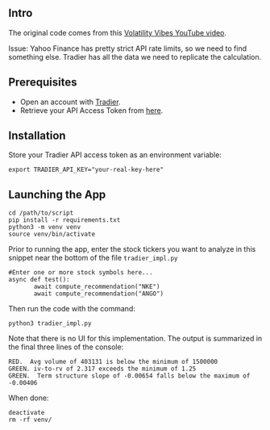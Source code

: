 ## Intro

The original code comes from this [Volatility Vibes YouTube video](https://www.youtube.com/watch?v=oW6MHjzxHpU&t=797s).

Issue: Yahoo Finance has pretty strict API rate limits, so we need to find something else. Tradier has all the data we need to replicate the calculation.

## Prerequisites

- Open an account with [Tradier](https://tradier.com/).
- Retrieve your API Access Token from [here](https://dash.tradier.com/settings/api).

## Installation

Store your Tradier API access token as an environment variable:

`export TRADIER_API_KEY="your-real-key-here"`

## Launching the App

```
cd /path/to/script
pip install -r requirements.txt
python3 -m venv venv
source venv/bin/activate
```

Prior to running the app, enter the stock tickers you want to analyze in this snippet near the bottom of the file `tradier_impl.py`

```
#Enter one or more stock symbols here...
async def test():
       await compute_recommendation("NKE")
       await compute_recommendation("ANGO")
```

Then run the code with the command:

`python3 tradier_impl.py`

Note that there is no UI for this implementation. The output is summarized in the final three lines of the console:

```
RED.  Avg volume of 403131 is below the minimum of 1500000
GREEN. iv-to-rv of 2.317 exceeds the minimum of 1.25
GREEN.  Term structure slope of -0.00654 falls below the maximum of -0.00406
```

When done:

```
deactivate
rm -rf venv/
```
